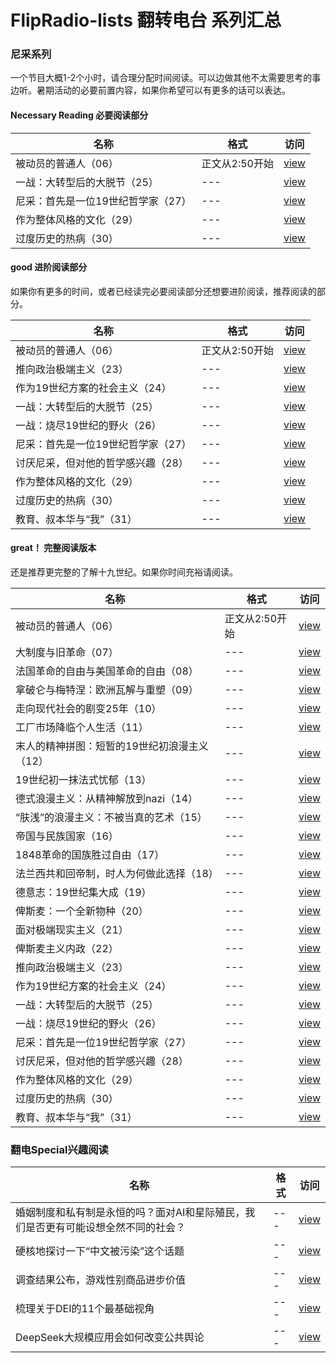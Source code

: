 # FlipRadio-lists 翻转电台 系列汇总

### 尼采系列

一个节目大概1-2个小时，请合理分配时间阅读。可以边做其他不太需要思考的事边听。暑期活动的必要前置内容，如果你希望可以有更多的话可以表达。

#### Necessary Reading 必要阅读部分

| 名称 | 格式 |访问|
| --- | --- | --- |
| 被动员的普通人（06） | 正文从2:50开始 | [view](https://www.podbean.com/media/share/dir-7h3mh-18c65af8) |
| 一战：大转型后的大脱节（25） | --- | [view](https://www.podbean.com/media/share/dir-ybb7e-1ee785a2) |
| 尼采：首先是一位19世纪哲学家（27） | --- | [view](https://www.podbean.com/media/share/dir-ejecg-1fad9a65) |
| 作为整体风格的文化（29） | --- | [view](https://www.podbean.com/media/share/dir-u723c-20df8b47) |
| 过度历史的热病（30） | --- | [view](https://www.podbean.com/media/share/dir-8e7bv-2100dca6) |

#### good 进阶阅读部分

如果你有更多的时间，或者已经读完必要阅读部分还想要进阶阅读，推荐阅读的部分。

| 名称 | 格式 |访问|
| --- | --- | --- |
| 被动员的普通人（06） | 正文从2:50开始 | [view](https://www.podbean.com/media/share/dir-7h3mh-18c65af8) |
| 推向政治极端主义（23） | --- | [view](https://www.podbean.com/media/share/dir-wpgpm-1e3cc786) |
| 作为19世纪方案的社会主义（24） | --- | [view](https://www.podbean.com/media/share/dir-xexwi-1eadc96e) |
| 一战：大转型后的大脱节（25） | --- | [view](https://www.podbean.com/media/share/dir-ybb7e-1ee785a2) |
| 一战：烧尽19世纪的野火（26） | --- | [view](https://www.podbean.com/media/share/dir-zvy9y-1f59ee16) |
| 尼采：首先是一位19世纪哲学家（27） | --- | [view](https://www.podbean.com/media/share/dir-ejecg-1fad9a65) |
| 讨厌尼采，但对他的哲学感兴趣（28） | --- | [view](https://www.podbean.com/ew/dir-n79hi-2023759a) |
| 作为整体风格的文化（29） | --- | [view](https://www.podbean.com/media/share/dir-u723c-20df8b47) |
| 过度历史的热病（30） | --- | [view](https://www.podbean.com/media/share/dir-8e7bv-2100dca6) |
| 教育、叔本华与“我”（31） | --- | [view](https://www.podbean.com/media/share/dir-ntbqi-219d5b83) |

#### great！ 完整阅读版本

还是推荐更完整的了解十九世纪。如果你时间充裕请阅读。

| 名称 | 格式 |访问|
| --- | --- | --- |
| 被动员的普通人（06） | 正文从2:50开始 | [view](https://www.podbean.com/media/share/dir-7h3mh-18c65af8) |
| 大制度与旧革命（07） | --- | [view](https://www.podbean.com/media/share/dir-frc5a-190da5b4) |
| 法国革命的自由与美国革命的自由（08） | --- | [view](https://www.podbean.com/media/share/dir-e6mfr-192de814) |
| 拿破仑与梅特涅：欧洲瓦解与重塑（09） | --- | [view](https://www.podbean.com/media/share/dir-2zuna-197b98ba) |
| 走向现代社会的剧变25年（10） | --- | [view](https://www.podbean.com/media/share/dir-dk67t-19a34c37) |
| 工厂市场降临个人生活（11） | --- | [view](https://www.podbean.com/media/share/dir-ikm5a-19f72f4e) |
| 末人的精神拼图：短暂的19世纪初浪漫主义（12） | --- | [view](https://www.podbean.com/media/share/dir-44e9r-1a668ef5) |
| 19世纪初一抹法式忧郁（13） | --- | [view](https://www.podbean.com/media/share/dir-5jdp2-1a8168cf) |
| 德式浪漫主义：从精神解放到nazi（14） | --- | [view](https://www.podbean.com/media/share/dir-66ij3-1ae51f2c) |
| “肤浅”的浪漫主义：不被当真的艺术（15） | --- | [view](https://www.podbean.com/media/share/dir-vhws9-1b82f83c) |
| 帝国与民族国家（16） | --- | [view](https://www.podbean.com/media/share/dir-6ga7b-1bbdd4e7) |
| 1848革命的国族胜过自由（17） | --- | [view](https://www.podbean.com/media/share/dir-de6m3-1c3ba010) |
| 法兰西共和回帝制，时人为何做此选择（18） | --- | [view](https://www.podbean.com/media/share/dir-y8p7d-1c917b2b) |
| 德意志：19世纪集大成（19） | --- | [view](https://www.podbean.com/media/share/dir-we6ep-1ce5d5d1) |
| 俾斯麦：一个全新物种（20） | --- | [view](https://www.podbean.com/media/share/dir-4auqa-1d179e11) |
| 面对极端现实主义（21） | --- | [view](https://www.podbean.com/media/share/dir-7fafr-1d5d3454) |
| 俾斯麦主义内政（22） | --- | [view](https://www.podbean.com/media/share/dir-9pqpa-1e209b0c) |
| 推向政治极端主义（23） | --- | [view](https://www.podbean.com/media/share/dir-wpgpm-1e3cc786) |
| 作为19世纪方案的社会主义（24） | --- | [view](https://www.podbean.com/media/share/dir-xexwi-1eadc96e) |
| 一战：大转型后的大脱节（25） | --- | [view](https://www.podbean.com/media/share/dir-ybb7e-1ee785a2) |
| 一战：烧尽19世纪的野火（26） | --- | [view](https://www.podbean.com/media/share/dir-zvy9y-1f59ee16) |
| 尼采：首先是一位19世纪哲学家（27） | --- | [view](https://www.podbean.com/media/share/dir-ejecg-1fad9a65) |
| 讨厌尼采，但对他的哲学感兴趣（28） | --- | [view](https://www.podbean.com/ew/dir-n79hi-2023759a) |
| 作为整体风格的文化（29） | --- | [view](https://www.podbean.com/media/share/dir-u723c-20df8b47) |
| 过度历史的热病（30） | --- | [view](https://www.podbean.com/media/share/dir-8e7bv-2100dca6) |
| 教育、叔本华与“我”（31） | --- | [view](https://www.podbean.com/media/share/dir-ntbqi-219d5b83) |


### 翻电Special兴趣阅读

| 名称 | 格式 |访问|
| --- | --- | --- |
| 婚姻制度和私有制是永恒的吗？面对AI和星际殖民，我们是否更有可能设想全然不同的社会？ | --- | [view](https://www.podbean.com/media/share/dir-gjqba-1964bd7c) |
| 硬核地探讨一下“中文被污染”这个话题 | --- | [view](https://www.podbean.com/media/share/dir-si9vv-1cbeedbe) |
| 调查结果公布，游戏性别商品进步价值 | --- | [view](https://www.podbean.com/media/share/dir-p5x7v-1f9e3c4f) |
| 梳理关于DEI的11个最基础视角 | --- | [view](https://www.podbean.com/media/share/dir-upmcj-20b6f721) |
| DeepSeek大规模应用会如何改变公共舆论 | --- | [view](https://www.podbean.com/media/share/dir-krz2e-23b3c3aa) |
